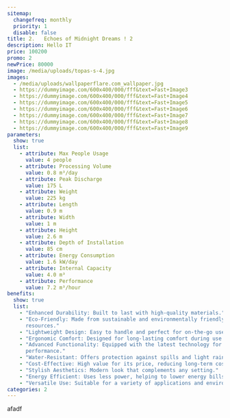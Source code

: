 ```yaml
---
sitemap:
  changefreq: monthly
  priority: 1
  disable: false
title: 2.	Echoes of Midnight Dreams ! 2
description: Hello IT
price: 100200
promo: 2
newPrice: 80000
image: /media/uploads/topas-s-4.jpg
images:
  - /media/uploads/wallpaperflare.com_wallpaper.jpg
  - https://dummyimage.com/600x400/000/fff&text=Fast+Image3
  - https://dummyimage.com/600x400/000/fff&text=Fast+Image4
  - https://dummyimage.com/600x400/000/fff&text=Fast+Image5
  - https://dummyimage.com/600x400/000/fff&text=Fast+Image6
  - https://dummyimage.com/600x400/000/fff&text=Fast+Image7
  - https://dummyimage.com/600x400/000/fff&text=Fast+Image8
  - https://dummyimage.com/600x400/000/fff&text=Fast+Image9
parameters:
  show: true
  list:
    - attribute: Max People Usage
      value: 4 people
    - attribute: Processing Volume
      value: 0.8 m³/day
    - attribute: Peak Discharge
      value: 175 L
    - attribute: Weight
      value: 225 kg
    - attribute: Length
      value: 0.9 m
    - attribute: Width
      value: 1 m
    - attribute: Height
      value: 2.6 m
    - attribute: Depth of Installation
      value: 85 cm
    - attribute: Energy Consumption
      value: 1.6 kW/day
    - attribute: Internal Capacity
      value: 4.0 m³
    - attribute: Performance
      value: 7.2 m³/hour
benefits:
  show: true
  list:
    - "Enhanced Durability: Built to last with high-quality materials."
    - "Eco-Friendly: Made from sustainable and environmentally friendly
      resources."
    - "Lightweight Design: Easy to handle and perfect for on-the-go use."
    - "Ergonomic Comfort: Designed for long-lasting comfort during use."
    - "Advanced Functionality: Equipped with the latest technology for better
      performance."
    - "Water-Resistant: Offers protection against spills and light rain."
    - "Cost-Effective: High value for its price, reducing long-term costs."
    - "Stylish Aesthetics: Modern look that complements any setting."
    - "Energy Efficient: Uses less power, helping to lower energy bills."
    - "Versatile Use: Suitable for a variety of applications and environments."
categories: 2
---
```


afadf
